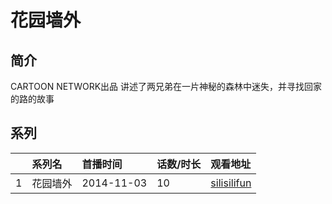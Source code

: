 # 花园墙外


## 简介

CARTOON NETWORK出品 讲述了两兄弟在一片神秘的森林中迷失，并寻找回家的路的故事





## 系列

|     |   系列名   |   首播时间  | 话数/时长  | 观看地址 |
|:---  |:------    |:----      |:---       |:---  |
| 1 | 花园墙外 | 2014-11-03 | 10 | [silisilifun](https://svip.bljiex.cc/?wd=花园墙外)  |



